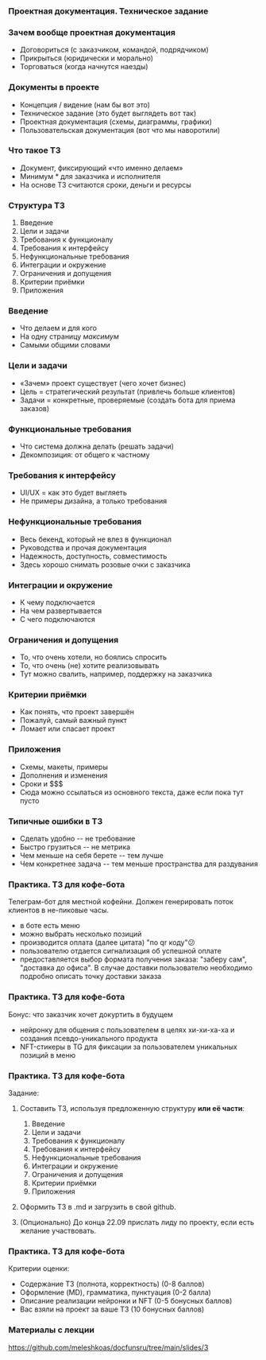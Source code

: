 ### Проектная документация. Техническое задание

### Зачем вообще проектная документация

* Договориться (с заказчиком, командой, подрядчиком)  
* Прикрыться (юридически и морально)  
* Торговаться (когда начнутся наезды)

### Документы в проекте

* Концепция / видение (нам бы вот это)
* Техническое задание (это будет выглядеть вот так)
* Проектная документация (схемы, диаграммы, графики)
* Пользовательская документация (вот что мы наворотили)

### Что такое ТЗ

* Документ, фиксирующий «что именно делаем»
* Минимум * для заказчика и исполнителя
* На основе ТЗ считаются сроки, деньги и ресурсы

### Структура ТЗ

1. Введение  
2. Цели и задачи  
3. Требования к функционалу  
4. Требования к интерфейсу  
5. Нефункциональные требования  
6. Интеграции и окружение  
7. Ограничения и допущения  
8. Критерии приёмки  
9. Приложения  

### Введение

* Что делаем и для кого
* На одну страницу *максимум*
* Самыми общими словами

### Цели и задачи

* «Зачем» проект существует (чего хочет бизнес)
* Цель = стратегический результат (привлечь больше клиентов)
* Задачи = конкретные, проверяемые (создать бота для приема заказов)

### Функциональные требования

* Что система должна делать (решать задачи)
* Декомпозиция: от общего к частному  

### Требования к интерфейсу

* UI/UX = как это будет выгляеть  
* Не примеры дизайна, а только требования

### Нефункциональные требования

* Весь бекенд, который не влез в функционал
* Руководства и прочая документация
* Надежность, доступность, совместимость
* Здесь хорошо снимать розовые очки с заказчика

### Интеграции и окружение

* К чему подключается  
* На чем развертывается
* С чего подключаются  

### Ограничения и допущения

* То, что очень хотели, но боялись спросить
* То, что очень (не) хотите реализовывать
* Тут можно свалить, например, поддержку на заказчика

### Критерии приёмки

* Как понять, что проект завершён
* Пожалуй, самый важный пункт
* Ломает или спасает проект

### Приложения

* Схемы, макеты, примеры
* Дополнения и изменения
* Сроки и $$$
* Сюда можно ссылаться из основного текста, даже если пока тут пусто

### Типичные ошибки в ТЗ

* Сделать удобно -- не требование  
* Быстро грузиться -- не метрика  
* Чем меньше на себя берете -- тем лучше
* Чем конкретнее задача -- тем меньше пространства для раздувания  

### Практика. ТЗ для кофе-бота

Телеграм-бот для местной кофейни. Должен генерировать поток клиентов в не-пиковые часы.

* в боте есть меню
* можно выбрать несколько позиций
* производится оплата (далее цитата) "по qr коду"😕
* пользователю отдается сигнализация об успешной оплате
* предоставляется выбор формата получения заказа: "заберу сам", "доставка до офиса". В случае доставки пользователю необходимо подробно описать точку доставки заказа

### Практика. ТЗ для кофе-бота

Бонус: что заказчик хочет докуртить в будущем

* нейронку для общения с пользователем в целях хи-хи-ха-ха и создания псевдо-уникального продукта
* NFT-стикеры в TG для фиксации за пользователем уникальных позиций в меню

### Практика. ТЗ для кофе-бота

Задание:

1. Составить ТЗ, используя предложенную структуру **или её части**:

    1. Введение  
    2. Цели и задачи  
    3. Требования к функционалу  
    4. Требования к интерфейсу  
    5. Нефункциональные требования  
    6. Интеграции и окружение  
    7. Ограничения и допущения  
    8. Критерии приёмки  
    9. Приложения

2. Оформить ТЗ в .md и загрузить в свой github.

3. (Опционально) До конца 22.09 прислать лиду по проекту, если есть желание участвовать.

### Практика. ТЗ для кофе-бота

Критерии оценки:

* Содержание ТЗ (полнота, корректность) (0-8 баллов)
* Оформление (MD), грамматика, пунктуация (0-2 балла)
* Описание реализации нейронки и NFT (0-5 бонусных баллов)
* Вас взяли на проект за ваше ТЗ (10 бонусных баллов)

### Материалы с лекции

https://github.com/meleshkoas/docfunsru/tree/main/slides/3